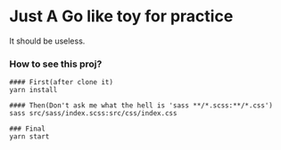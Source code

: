 # Just A Go like toy for practice
<p>It should be useless.</p> 



### How to see this proj?
```
#### First(after clone it)
yarn install

#### Then(Don't ask me what the hell is 'sass **/*.scss:**/*.css')
sass src/sass/index.scss:src/css/index.css

### Final
yarn start
```